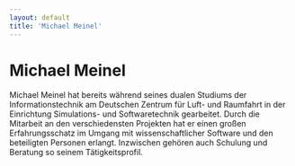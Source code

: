 ```yaml
---
layout: default
title: 'Michael Meinel'
---
```


# Michael Meinel

Michael Meinel hat bereits während seines dualen Studiums der
Informationstechnik am Deutschen Zentrum für Luft- und Raumfahrt
in der Einrichtung Simulations- und Softwaretechnik gearbeitet.
Durch die Mitarbeit an den verschiedensten Projekten hat er einen
großen Erfahrungsschatz im Umgang mit wissenschaftlicher Software und den
beteiligten Personen erlangt. Inzwischen gehören auch Schulung und
Beratung so seinem Tätigkeitsprofil.